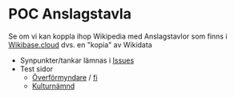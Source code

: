 # POC Anslagstavla
Se om vi kan koppla ihop Wikipedia med Anslagstavlor som finns i <a target=_blank href="https://sweopendata.wikibase.cloud/wiki/Kommuner">Wikibase.cloud</a> dvs. en "kopia" av Wikidata
* Synpunkter/tankar lämnas i <a href="https://github.com/salgo60/Anslagstavla/issues">Issues</a>
* Test sidor 
  *  <a href="https://www.wikidata.org/wiki/Special:GoToLinkedPage/svwiki/Q10728573" target="_blank">Överförmyndare</a> / <a target="_blank" href="https://www.wikidata.org/wiki/Special:GoToLinkedPage/fiwiki/Q10728573">fi</a>
  *  <a href="https://www.wikidata.org/wiki/Special:GoToLinkedPage/svwiki/Q60970797" target="_blank">Kulturnämnd</a>
